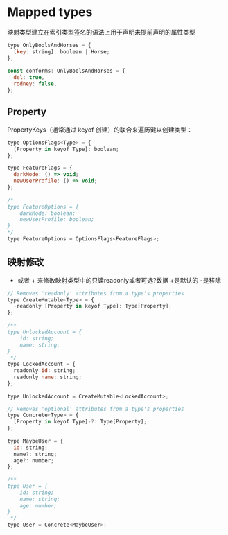 # Mapped types

映射类型建立在索引类型签名的语法上用于声明未提前声明的属性类型

```js
type OnlyBoolsAndHorses = {
  [key: string]: boolean | Horse;
};
 
const conforms: OnlyBoolsAndHorses = {
  del: true,
  rodney: false,
};
```

## Property

PropertyKeys（通常通过 keyof 创建）的联合来遍历键以创建类型：

```js
type OptionsFlags<Type> = {
  [Property in keyof Type]: boolean;
};

type FeatureFlags = {
  darkMode: () => void;
  newUserProfile: () => void;
};
 
/*
type FeatureOptions = {
    darkMode: boolean;
    newUserProfile: boolean;
}
*/ 
type FeatureOptions = OptionsFlags<FeatureFlags>;
```

## 映射修改

- 或者 + 来修改映射类型中的只读readonly或者可选?数据 +是默认的 -是移除

```js
// Removes 'readonly' attributes from a type's properties
type CreateMutable<Type> = {
  -readonly [Property in keyof Type]: Type[Property];
};
 
/**
type UnlockedAccount = {
    id: string;
    name: string;
}
 */
type LockedAccount = {
  readonly id: string;
  readonly name: string;
};
 
type UnlockedAccount = CreateMutable<LockedAccount>;
```

```js
// Removes 'optional' attributes from a type's properties
type Concrete<Type> = {
  [Property in keyof Type]-?: Type[Property];
};
 
type MaybeUser = {
  id: string;
  name?: string;
  age?: number;
};
 
/**
type User = {
    id: string;
    name: string;
    age: number;
}
 */
type User = Concrete<MaybeUser>;
```